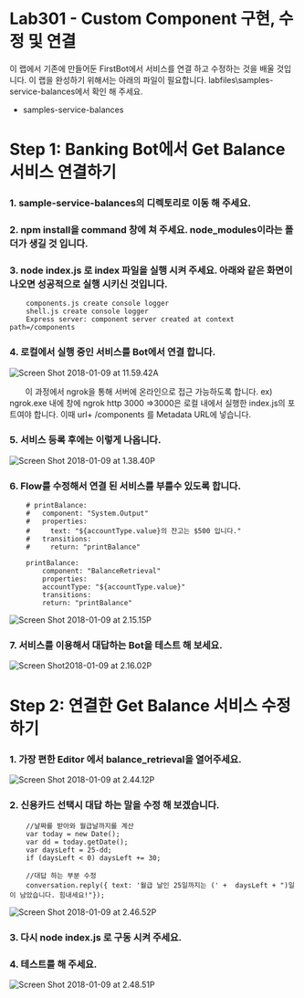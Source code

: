 Lab301 - Custom Component 구현, 수정 및 연결
=======

이 랩에서 기존에 만들어둔 FirstBot에서 서비스를 연결 하고 수정하는 것을
배울 것입니다. 이 랩을 완성하기 위해서는 아래의 파일이 필요합니다.
labfiles\samples-service-balances에서 확인 해 주세요. 

-   samples-service-balances

**Step 1: Banking Bot에서 Get Balance 서비스 연결하기**
=======

### 1.  sample-service-balances의 디렉토리로 이동 해 주세요.
### 2.  npm install을 command 창에 쳐 주세요. node\_modules이라는 폴더가 생길 것 입니다.
### 3.  node index.js 로 index 파일을 실행 시켜 주세요. 아래와 같은 화면이 나오면 성공적으로 실행 시키신 것입니다.

        components.js create console logger
        shell.js create console logger
        Express server: component server created at context path=/components

### 4.  로컬에서 실행 중인 서비스를 Bot에서 연결 합니다. 
![Screen Shot 2018-01-09 at 11.59.42A](media/15154655408142/Screen%20Shot%202018-01-09%20at%2011.59.42%20AM.png)

        이 과정에서 ngrok을 통해 서버에 온라인으로 접근 가능하도록 합니다.
                ex) ngrok.exe 내에 창에 ngrok http 3000
                =>3000은 로컬 내에서 실행한 index.js의 포트여야 합니다.
        이때 url+ /components 를 Metadata URL에 넣습니다.

### 5.  서비스 등록 후에는 이렇게 나옵니다.
![Screen Shot 2018-01-09 at 1.38.40P](media/15154655408142/Screen%20Shot%202018-01-09%20at%201.38.40%20PM.png)

### 6.  Flow를 수정해서 연결 된 서비스를 부를수 있도록 합니다.

        # printBalance:
        #   component: "System.Output"
        #   properties:
        #     text: "${accountType.value}의 잔고는 $500 입니다."
        #   transitions:
        #     return: "printBalance"

        printBalance:
            component: "BalanceRetrieval"
            properties:
            accountType: "${accountType.value}"
            transitions:
            return: "printBalance" 

![Screen Shot 2018-01-09 at 2.15.15P](media/15154655408142/Screen%20Shot%202018-01-09%20at%202.15.15%20PM.png)

### 7.  서비스를 이용해서 대답하는 Bot을 테스트 해 보세요. 
![Screen Shot2018-01-09 at 2.16.02P](media/15154655408142/Screen%20Shot%202018-01-09%20at%202.16.02%20PM.png)


**Step 2: 연결한 Get Balance 서비스 수정하기**
=======

### 1.  가장 편한 Editor 에서 balance\_retrieval을 열어주세요.

![Screen Shot 2018-01-09 at 2.44.12P](media/15154655408142/Screen%20Shot%202018-01-09%20at%202.44.12%20PM.png)

### 2.  신용카드 선택시 대답 하는 말을 수정 해 보겠습니다.

        //날짜를 받아와 월급날까지를 계산     
        var today = new Date();
        var dd = today.getDate();
        var daysLeft = 25-dd;
        if (daysLeft < 0) daysLeft += 30;  

        //대답 하는 부분 수정
        conversation.reply({ text: '월급 날인 25일까지는 (' +  daysLeft + ")일 이 남았습니다. 힘내세요!"});

![Screen Shot 2018-01-09 at 2.46.52P](media/15154655408142/Screen%20Shot%202018-01-09%20at%202.46.52%20PM.png)

### 3.  다시 node index.js 로 구동 시켜 주세요.
### 4.  테스트를 해 주세요.

![Screen Shot 2018-01-09 at 2.48.51P](media/15154655408142/Screen%20Shot%202018-01-09%20at%202.48.51%20PM.png)

